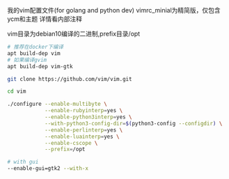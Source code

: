 我的vim配置文件(for golang and python dev)
vimrc_minial为精简版，仅包含ycm和主题
详情看内部注释

vim目录为debian10编译的二进制,prefix目录/opt

```sh
# 推荐在docker下编译
apt build-dep vim
# 如果编译gvim
apt build-dep vim-gtk
```

```sh
git clone https://github.com/vim/vim.git

cd vim

./configure --enable-multibyte \
            --enable-rubyinterp=yes \
            --enable-python3interp=yes \
            --with-python3-config-dir=$(python3-config --configdir) \
            --enable-perlinterp=yes \
            --enable-luainterp=yes \
            --enable-cscope \
            --prefix=/opt

# with gui
--enable-gui=gtk2 --with-x
```
